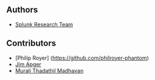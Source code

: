 
## Authors
* [Splunk Research Team](https://www.splunk.com/en_us/blog/author/secmrkt-research.html)

## Contributors
* [Philip Royer] (https://github.com/philroyer-phantom)
* [Jim Apger](https://twitter.com/JimApger)
* [Murali Thadathil Madhavan](https://github.com/muralith-xilinx)



